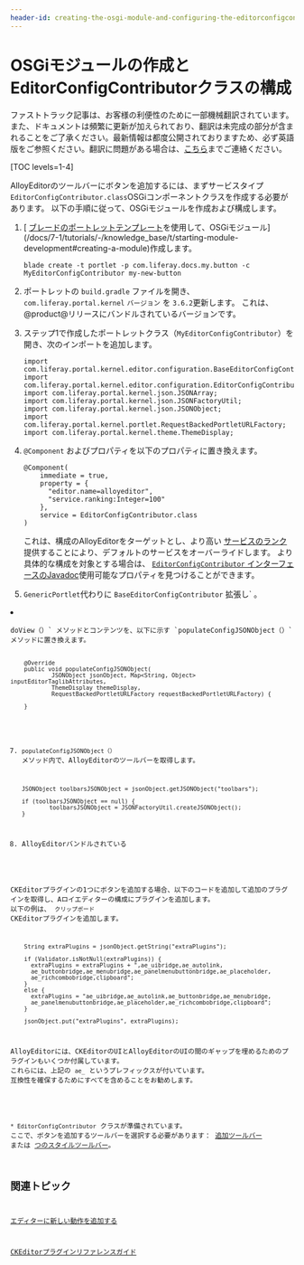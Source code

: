 ```yaml
---
header-id: creating-the-osgi-module-and-configuring-the-editorconfigcontributor
---
```


# OSGiモジュールの作成とEditorConfigContributorクラスの構成

<p class="alert alert-info"><span class="wysiwyg-color-blue120">ファストトラック記事は、お客様の利便性のために一部機械翻訳されています。また、ドキュメントは頻繁に更新が加えられており、翻訳は未完成の部分が含まれることをご了承ください。最新情報は都度公開されておりますため、必ず英語版をご参照ください。翻訳に問題がある場合は、<a href="mailto:support-content-jp@liferay.com">こちら</a>までご連絡ください。</span></p>

[TOC levels=1-4]

AlloyEditorのツールバーにボタンを追加するには、まずサービスタイプ `EditorConfigContributor.class`OSGiコンポーネントクラスを作成する必要があります。 以下の手順に従って、OSGiモジュールを作成および構成します。

1.  [ [ブレードのポートレットテンプレート](/docs/7-1/reference/-/knowledge_base/r/using-the-portlet-template)を使用して、OSGiモジュール](/docs/7-1/tutorials/-/knowledge_base/t/starting-module-development#creating-a-module)作成します。
   
        blade create -t portlet -p com.liferay.docs.my.button -c 
        MyEditorConfigContributor my-new-button

2.  ポートレットの `build.gradle` ファイルを開き、 `com.liferay.portal.kernel` `バージョン` を `3.6.2`更新します。 これは、@product@リリースにバンドルされているバージョンです。

3.  ステップ1で作成したポートレットクラス（`MyEditorConfigContributor`）を開き、次のインポートを追加します。
   
        import com.liferay.portal.kernel.editor.configuration.BaseEditorConfigContributor;
        import com.liferay.portal.kernel.editor.configuration.EditorConfigContributor;
        import com.liferay.portal.kernel.json.JSONArray;
        import com.liferay.portal.kernel.json.JSONFactoryUtil;
        import com.liferay.portal.kernel.json.JSONObject;
        import com.liferay.portal.kernel.portlet.RequestBackedPortletURLFactory;
        import com.liferay.portal.kernel.theme.ThemeDisplay;

4.  `@Component` およびプロパティを以下のプロパティに置き換えます。
   
        @Component(
            immediate = true,
            property = {
              "editor.name=alloyeditor",
              "service.ranking:Integer=100"
            },
            service = EditorConfigContributor.class  
        )

    これは、構成のAlloyEditorをターゲットとし、より高い [サービスのランク](/docs/7-1/tutorials/-/knowledge_base/t/fundamentals#services)提供することにより、デフォルトのサービスをオーバーライドします。 より具体的な構成を対象とする場合は、 [`EditorConfigContributor` インターフェースのJavadoc](@platform-ref@/7.1-latest/javadocs/portal-kernel/com/liferay/portal/kernel/editor/configuration/EditorConfigContributor.html)使用可能なプロパティを見つけることができます。

5.  `GenericPortlet`代わりに `BaseEditorConfigContributor` 拡張し` 。</p></li>
<li><p spaces-before="0"> <code>doView（）` メソッドとコンテンツを、以下に示す `populateConfigJSONObject（）` メソッドに置き換えます。
   
        @Override
        public void populateConfigJSONObject(
                JSONObject jsonObject, Map<String, Object> inputEditorTaglibAttributes,
                ThemeDisplay themeDisplay,
                RequestBackedPortletURLFactory requestBackedPortletURLFactory) {
       
        }

7.  `populateConfigJSONObject（）` メソッド内で、AlloyEditorのツールバーを取得します。
   
        JSONObject toolbarsJSONObject = jsonObject.getJSONObject("toolbars");
       
        if (toolbarsJSONObject == null) {
                toolbarsJSONObject = JSONFactoryUtil.createJSONObject();
        }

8.  AlloyEditor</a>バンドルされている

CKEditorプラグインの1つにボタンを追加する場合、以下のコードを追加して追加のプラグインを取得し、Aロイエディターの構成にプラグインを追加します。 以下の例は、 `クリップボード` CKEditorプラグインを追加します。</p> 
   
        String extraPlugins = jsonObject.getString("extraPlugins");
       
        if (Validator.isNotNull(extraPlugins)) {
          extraPlugins = extraPlugins + ",ae_uibridge,ae_autolink,
          ae_buttonbridge,ae_menubridge,ae_panelmenubuttonbridge,ae_placeholder,
          ae_richcombobridge,clipboard";
        }
        else {
          extraPlugins = "ae_uibridge,ae_autolink,ae_buttonbridge,ae_menubridge,
          ae_panelmenubuttonbridge,ae_placeholder,ae_richcombobridge,clipboard";
        }
       
        jsonObject.put("extraPlugins", extraPlugins);
       
   
   AlloyEditorには、CKEditorのUIとAlloyEditorのUIの間のギャップを埋めるためのプラグインもいくつか付属しています。 これらには、上記の `ae_` というプレフィックスが付いています。 互換性を確保するためにすべてを含めることをお勧めします。</li> </ol> 
   
   `* EditorConfigContributor` クラスが準備されています。 ここで、ボタンを追加するツールバーを選択する必要があります： [追加ツールバー](/docs/7-1/tutorials/-/knowledge_base/t/adding-a-button-to-the-add-toolbar) または [つのスタイルツールバー](/docs/7-1/tutorials/-/knowledge_base/t/adding-a-button-to-a-styles-toolbar)。
   
   

## 関連トピック

[エディターに新しい動作を追加する](/docs/7-1/tutorials/-/knowledge_base/t/adding-new-behavior-to-an-editor)

[CKEditorプラグインリファレンスガイド](/docs/7-1/reference/-/knowledge_base/r/ckeditor-plugin-reference-guide)
